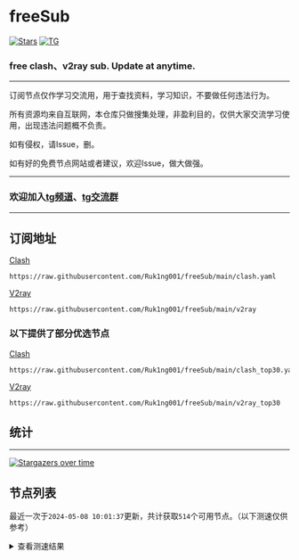 # freeSub
[![Stars](https://img.shields.io/github/stars/Ruk1ng001/freeSub)](https://github.com/Ruk1ng001/freeSub/stargazers)
[![TG](https://img.shields.io/badge/Telegram-gray?logo=Telegram)](https://t.me/Ruk1ng001)
### free clash、v2ray sub. Update at anytime.

---

订阅节点仅作学习交流用，用于查找资料，学习知识，不要做任何违法行为。

所有资源均来自互联网，本仓库只做搜集处理，非盈利目的，仅供大家交流学习使用，出现违法问题概不负责。

如有侵权，请Issue，删。

如有好的免费节点网站或者建议，欢迎Issue，做大做强。

---

### 欢迎加入[tg频道](https://t.me/Ruk1ng001)、[tg交流群](https://t.me/+-e-b04EE5Cw2NmU1)

---

## 订阅地址
[Clash](https://raw.githubusercontent.com/Ruk1ng001/freeSub/main/clash.yaml)
```
https://raw.githubusercontent.com/Ruk1ng001/freeSub/main/clash.yaml
```
[V2ray](https://raw.githubusercontent.com/Ruk1ng001/freeSub/main/v2ray)
```
https://raw.githubusercontent.com/Ruk1ng001/freeSub/main/v2ray
```
### 以下提供了部分优选节点

[Clash](https://raw.githubusercontent.com/Ruk1ng001/freeSub/main/clash_top30.yaml)
```
https://raw.githubusercontent.com/Ruk1ng001/freeSub/main/clash_top30.yaml
```
[V2ray](https://raw.githubusercontent.com/Ruk1ng001/freeSub/main/v2ray_top30)
```
https://raw.githubusercontent.com/Ruk1ng001/freeSub/main/v2ray_top30
```

## 统计

---

[![Stargazers over time](https://starchart.cc/Ruk1ng001/freeSub.svg)](https://starchart.cc/Ruk1ng001/freeSub)

## 节点列表

最近一次于`2024-05-08 10:01:37`更新，共计获取`514`个可用节点。（以下测速仅供参考）

<details> <summary>查看测速结果</summary>

| 序号 | 节点 | 带宽 | 延迟 |
|:--:|:--:|:--:|:--:|
 | 1 | github.com/Ruk1ng001_3322493148 | 1.66MB/s | 424.00ms |
 | 2 | github.com/Ruk1ng001_1278174278 | 1.54MB/s | 493.00ms |
 | 3 | github.com/Ruk1ng001_2747863307 | 1.51MB/s | 436.00ms |
 | 4 | github.com/Ruk1ng001_3007994517 | 1.50MB/s | 481.00ms |
 | 5 | github.com/Ruk1ng001_149570347 | 1.49MB/s | 362.00ms |
 | 6 | github.com/Ruk1ng001_3286246519 | 1.48MB/s | 428.00ms |
 | 7 | github.com/Ruk1ng001_1658202397 | 1.46MB/s | 354.00ms |
 | 8 | github.com/Ruk1ng001_1204062332 | 1.42MB/s | 430.00ms |
 | 9 | github.com/Ruk1ng001_1537578765 | 1.42MB/s | 435.00ms |
 | 10 | github.com/Ruk1ng001_1962030832 | 1.40MB/s | 330.00ms |
 | 11 | github.com/Ruk1ng001_206229351 | 1.38MB/s | 565.00ms |
 | 12 | github.com/Ruk1ng001_2788918013 | 1.38MB/s | 487.00ms |
 | 13 | github.com/Ruk1ng001_2694242522 | 1.36MB/s | 518.00ms |
 | 14 | github.com/Ruk1ng001_3336485647 | 1.34MB/s | 493.00ms |
 | 15 | github.com/Ruk1ng001_1200103391 | 1.33MB/s | 542.00ms |
 | 16 | github.com/Ruk1ng001_2473181248 | 1.33MB/s | 546.00ms |
 | 17 | github.com/Ruk1ng001_1152480149 | 1.29MB/s | 565.00ms |
 | 18 | github.com/Ruk1ng001_1494030930 | 1.29MB/s | 253.00ms |
 | 19 | github.com/Ruk1ng001_3621095894 | 1.28MB/s | 568.00ms |
 | 20 | github.com/Ruk1ng001_3569347227 | 1.26MB/s | 460.00ms |
 | 21 | github.com/Ruk1ng001_3827769526 | 1.26MB/s | 570.00ms |
 | 22 | github.com/Ruk1ng001_1638958059 | 1.25MB/s | 497.00ms |
 | 23 | github.com/Ruk1ng001_512459987 | 1.23MB/s | 632.00ms |
 | 24 | github.com/Ruk1ng001_2911197134 | 1.23MB/s | 588.00ms |
 | 25 | github.com/Ruk1ng001_4099064767 | 1.20MB/s | 658.00ms |
 | 26 | github.com/Ruk1ng001_628343702 | 1.17MB/s | 388.00ms |
 | 27 | github.com/Ruk1ng001_1236017392 | 1.16MB/s | 548.00ms |
 | 28 | github.com/Ruk1ng001_3291092432 | 1.15MB/s | 515.00ms |
 | 29 | github.com/Ruk1ng001_2021478874 | 1.15MB/s | 417.00ms |
 | 30 | github.com/Ruk1ng001_1708283347 | 1.14MB/s | 522.00ms |
 | 31 | github.com/Ruk1ng001_3970925062 | 1.13MB/s | 491.00ms |
 | 32 | github.com/Ruk1ng001_3540856638 | 1.13MB/s | 720.00ms |
 | 33 | github.com/Ruk1ng001_2690750277 | 1.13MB/s | 374.00ms |
 | 34 | github.com/Ruk1ng001_3601258621 | 1.11MB/s | 574.00ms |
 | 35 | github.com/Ruk1ng001_3606483728 | 1.09MB/s | 675.00ms |
 | 36 | github.com/Ruk1ng001_2232676872 | 1.08MB/s | 692.00ms |
 | 37 | github.com/Ruk1ng001_879123338 | 1.08MB/s | 732.00ms |
 | 38 | github.com/Ruk1ng001_1105575492 | 1.07MB/s | 506.00ms |
 | 39 | github.com/Ruk1ng001_2744397761 | 1.06MB/s | 609.00ms |
 | 40 | github.com/Ruk1ng001_371981909 | 1.04MB/s | 648.00ms |
 | 41 | github.com/Ruk1ng001_2078650675 | 1.04MB/s | 594.00ms |
 | 42 | github.com/Ruk1ng001_1802181976 | 1.03MB/s | 663.00ms |
 | 43 | github.com/Ruk1ng001_1243453562 | 1.02MB/s | 513.00ms |
 | 44 | github.com/Ruk1ng001_2522122965 | 1.01MB/s | 443.00ms |
 | 45 | github.com/Ruk1ng001_1477765778 | 1.00MB/s | 571.00ms |
 | 46 | github.com/Ruk1ng001_3287400844 | 1022.97KB/s | 578.00ms |
 | 47 | github.com/Ruk1ng001_2172463175 | 1004.91KB/s | 753.00ms |
 | 48 | github.com/Ruk1ng001_1673641397 | 1001.45KB/s | 544.00ms |
 | 49 | github.com/Ruk1ng001_630106339 | 1000.85KB/s | 513.00ms |
 | 50 | github.com/Ruk1ng001_2163870954 | 909.73KB/s | 421.00ms |
 | 51 | github.com/Ruk1ng001_1888872584 | 901.13KB/s | 625.00ms |
 | 52 | github.com/Ruk1ng001_62864760 | 900.56KB/s | 625.00ms |
 | 53 | github.com/Ruk1ng001_1645842844 | 885.24KB/s | 804.00ms |
 | 54 | github.com/Ruk1ng001_1121011104 | 878.75KB/s | 766.00ms |
 | 55 | github.com/Ruk1ng001_3174838091 | 866.60KB/s | 849.00ms |
 | 56 | github.com/Ruk1ng001_2306407879 | 856.67KB/s | 471.00ms |
 | 57 | github.com/Ruk1ng001_402196054 | 856.15KB/s | 512.00ms |
 | 58 | github.com/Ruk1ng001_1233879076 | 851.36KB/s | 625.00ms |
 | 59 | github.com/Ruk1ng001_915387029 | 851.03KB/s | 716.00ms |
 | 60 | github.com/Ruk1ng001_3237779318 | 850.23KB/s | 675.00ms |
 | 61 | github.com/Ruk1ng001_3718927122 | 845.07KB/s | 668.00ms |
 | 62 | github.com/Ruk1ng001_3361522188 | 829.93KB/s | 653.00ms |
 | 63 | github.com/Ruk1ng001_3752499556 | 822.62KB/s | 757.00ms |
 | 64 | github.com/Ruk1ng001_845269929 | 817.90KB/s | 828.00ms |
 | 65 | github.com/Ruk1ng001_4205716969 | 815.13KB/s | 786.00ms |
 | 66 | github.com/Ruk1ng001_2821626730 | 810.00KB/s | 1010.00ms |
 | 67 | github.com/Ruk1ng001_806482093 | 809.66KB/s | 789.00ms |
 | 68 | github.com/Ruk1ng001_3415876878 | 798.23KB/s | 885.00ms |
 | 69 | github.com/Ruk1ng001_3194308421 | 796.99KB/s | 683.00ms |
 | 70 | github.com/Ruk1ng001_3907987010 | 792.24KB/s | 788.00ms |
 | 71 | github.com/Ruk1ng001_3564040109 | 788.25KB/s | 689.00ms |
 | 72 | github.com/Ruk1ng001_1802345782 | 774.44KB/s | 902.00ms |
 | 73 | github.com/Ruk1ng001_580547589 | 770.23KB/s | 912.00ms |
 | 74 | github.com/Ruk1ng001_1608445106 | 768.37KB/s | 810.00ms |
 | 75 | github.com/Ruk1ng001_3402559863 | 766.20KB/s | 374.00ms |
 | 76 | github.com/Ruk1ng001_4111563680 | 753.54KB/s | 950.00ms |
 | 77 | github.com/Ruk1ng001_777700868 | 753.08KB/s | 328.00ms |
 | 78 | github.com/Ruk1ng001_672420405 | 752.63KB/s | 642.00ms |
 | 79 | github.com/Ruk1ng001_3979746045 | 745.56KB/s | 798.00ms |
 | 80 | github.com/Ruk1ng001_839126155 | 741.48KB/s | 434.00ms |
 | 81 | github.com/Ruk1ng001_4256659349 | 740.81KB/s | 881.00ms |
 | 82 | github.com/Ruk1ng001_2962427332 | 738.31KB/s | 441.00ms |
 | 83 | github.com/Ruk1ng001_2661487134 | 736.39KB/s | 763.00ms |
 | 84 | github.com/Ruk1ng001_708020161 | 731.87KB/s | 749.00ms |
 | 85 | github.com/Ruk1ng001_2869608655 | 731.44KB/s | 666.00ms |
 | 86 | github.com/Ruk1ng001_302067597 | 727.79KB/s | 832.00ms |
 | 87 | github.com/Ruk1ng001_3780767073 | 717.43KB/s | 799.00ms |
 | 88 | github.com/Ruk1ng001_3470745775 | 711.86KB/s | 841.00ms |
 | 89 | github.com/Ruk1ng001_1107899849 | 709.89KB/s | 1047.00ms |
 | 90 | github.com/Ruk1ng001_867319072 | 705.36KB/s | 957.00ms |
 | 91 | github.com/Ruk1ng001_2013146544 | 700.94KB/s | 755.00ms |
 | 92 | github.com/Ruk1ng001_1634751776 | 700.93KB/s | 801.00ms |
 | 93 | github.com/Ruk1ng001_4286747599 | 699.74KB/s | 816.00ms |
 | 94 | github.com/Ruk1ng001_1108544810 | 699.10KB/s | 782.00ms |
 | 95 | github.com/Ruk1ng001_3934250345 | 698.86KB/s | 596.00ms |
 | 96 | github.com/Ruk1ng001_4279862802 | 697.64KB/s | 827.00ms |
 | 97 | github.com/Ruk1ng001_3324667018 | 696.02KB/s | 963.00ms |
 | 98 | github.com/Ruk1ng001_2533587589 | 692.10KB/s | 717.00ms |
 | 99 | github.com/Ruk1ng001_169257577 | 691.49KB/s | 950.00ms |
 | 100 | github.com/Ruk1ng001_34491053 | 690.81KB/s | 780.00ms |
 | 101 | github.com/Ruk1ng001_4225185103 | 687.18KB/s | 832.00ms |
 | 102 | github.com/Ruk1ng001_2493726535 | 685.66KB/s | 961.00ms |
 | 103 | github.com/Ruk1ng001_796916901 | 683.48KB/s | 798.00ms |
 | 104 | github.com/Ruk1ng001_1043516510 | 679.94KB/s | 1165.00ms |
 | 105 | github.com/Ruk1ng001_1964030541 | 678.98KB/s | 843.00ms |
 | 106 | github.com/Ruk1ng001_3060415215 | 677.64KB/s | 871.00ms |
 | 107 | github.com/Ruk1ng001_1624256676 | 677.40KB/s | 859.00ms |
 | 108 | github.com/Ruk1ng001_1412828034 | 674.05KB/s | 917.00ms |
 | 109 | github.com/Ruk1ng001_25091907 | 671.85KB/s | 1210.00ms |
 | 110 | github.com/Ruk1ng001_599639625 | 669.51KB/s | 925.00ms |
 | 111 | github.com/Ruk1ng001_2294904904 | 668.23KB/s | 909.00ms |
 | 112 | github.com/Ruk1ng001_2538090666 | 667.98KB/s | 679.00ms |
 | 113 | github.com/Ruk1ng001_3199390732 | 666.74KB/s | 813.00ms |
 | 114 | github.com/Ruk1ng001_3106300100 | 665.55KB/s | 860.00ms |
 | 115 | github.com/Ruk1ng001_2150565289 | 661.08KB/s | 867.00ms |
 | 116 | github.com/Ruk1ng001_1333614330 | 658.23KB/s | 1043.00ms |
 | 117 | github.com/Ruk1ng001_472423538 | 653.47KB/s | 873.00ms |
 | 118 | github.com/Ruk1ng001_669221295 | 652.29KB/s | 1050.00ms |
 | 119 | github.com/Ruk1ng001_762803762 | 650.91KB/s | 507.00ms |
 | 120 | github.com/Ruk1ng001_2621341176 | 650.50KB/s | 847.00ms |
 | 121 | github.com/Ruk1ng001_709972951 | 647.88KB/s | 793.00ms |
 | 122 | github.com/Ruk1ng001_671992753 | 646.31KB/s | 821.00ms |
 | 123 | github.com/Ruk1ng001_2233915714 | 641.15KB/s | 1139.00ms |
 | 124 | github.com/Ruk1ng001_2686546267 | 638.91KB/s | 1132.00ms |
 | 125 | github.com/Ruk1ng001_3412803857 | 638.08KB/s | 555.00ms |
 | 126 | github.com/Ruk1ng001_1116450597 | 637.94KB/s | 987.00ms |
 | 127 | github.com/Ruk1ng001_3999358578 | 634.96KB/s | 805.00ms |
 | 128 | github.com/Ruk1ng001_1358180830 | 634.90KB/s | 883.00ms |
 | 129 | github.com/Ruk1ng001_4149567889 | 632.86KB/s | 878.00ms |
 | 130 | github.com/Ruk1ng001_2292540467 | 621.14KB/s | 624.00ms |
 | 131 | github.com/Ruk1ng001_232029135 | 617.12KB/s | 801.00ms |
 | 132 | github.com/Ruk1ng001_236879713 | 615.40KB/s | 862.00ms |
 | 133 | github.com/Ruk1ng001_429676585 | 608.91KB/s | 881.00ms |
 | 134 | github.com/Ruk1ng001_1015893625 | 601.04KB/s | 1126.00ms |
 | 135 | github.com/Ruk1ng001_2850681718 | 595.37KB/s | 505.00ms |
 | 136 | github.com/Ruk1ng001_2505980829 | 594.40KB/s | 1026.00ms |
 | 137 | github.com/Ruk1ng001_2376014681 | 591.67KB/s | 1056.00ms |
 | 138 | github.com/Ruk1ng001_4041777292 | 583.98KB/s | 976.00ms |
 | 139 | github.com/Ruk1ng001_2232961565 | 583.92KB/s | 1237.00ms |
 | 140 | github.com/Ruk1ng001_3452338559 | 582.48KB/s | 808.00ms |
 | 141 | github.com/Ruk1ng001_2447727988 | 582.43KB/s | 905.00ms |
 | 142 | github.com/Ruk1ng001_1455062586 | 580.93KB/s | 1146.00ms |
 | 143 | github.com/Ruk1ng001_3942436740 | 580.18KB/s | 1239.00ms |
 | 144 | github.com/Ruk1ng001_1626756730 | 577.89KB/s | 1492.00ms |
 | 145 | github.com/Ruk1ng001_4156994090 | 575.34KB/s | 1097.00ms |
 | 146 | github.com/Ruk1ng001_600806700 | 568.64KB/s | 1124.00ms |
 | 147 | github.com/Ruk1ng001_1482933334 | 567.72KB/s | 1217.00ms |
 | 148 | github.com/Ruk1ng001_809553688 | 565.41KB/s | 913.00ms |
 | 149 | github.com/Ruk1ng001_514385973 | 563.45KB/s | 946.00ms |
 | 150 | github.com/Ruk1ng001_4294388605 | 557.46KB/s | 1140.00ms |
 | 151 | github.com/Ruk1ng001_1855538875 | 551.57KB/s | 712.00ms |
 | 152 | github.com/Ruk1ng001_3611670141 | 540.28KB/s | 804.00ms |
 | 153 | github.com/Ruk1ng001_4239308497 | 537.29KB/s | 1215.00ms |
 | 154 | github.com/Ruk1ng001_4127062498 | 531.87KB/s | 1372.00ms |
 | 155 | github.com/Ruk1ng001_2929074643 | 526.84KB/s | 1001.00ms |
 | 156 | github.com/Ruk1ng001_2158157850 | 521.45KB/s | 971.00ms |
 | 157 | github.com/Ruk1ng001_3154292495 | 521.17KB/s | 904.00ms |
 | 158 | github.com/Ruk1ng001_3305083826 | 521.08KB/s | 951.00ms |
 | 159 | github.com/Ruk1ng001_2889246928 | 520.86KB/s | 1449.00ms |
 | 160 | github.com/Ruk1ng001_3269662008 | 518.94KB/s | 893.00ms |
 | 161 | github.com/Ruk1ng001_658246959 | 516.18KB/s | 991.00ms |
 | 162 | github.com/Ruk1ng001_2387770732 | 515.02KB/s | 954.00ms |
 | 163 | github.com/Ruk1ng001_2161172654 | 514.74KB/s | 1048.00ms |
 | 164 | github.com/Ruk1ng001_2794206796 | 512.87KB/s | 1061.00ms |
 | 165 | github.com/Ruk1ng001_1143878354 | 509.84KB/s | 999.00ms |
 | 166 | github.com/Ruk1ng001_2194615537 | 508.62KB/s | 1530.00ms |
 | 167 | github.com/Ruk1ng001_3255661347 | 507.46KB/s | 1252.00ms |
 | 168 | github.com/Ruk1ng001_35629192 | 505.10KB/s | 1364.00ms |
 | 169 | github.com/Ruk1ng001_3054460574 | 505.06KB/s | 1217.00ms |
 | 170 | github.com/Ruk1ng001_978317603 | 505.01KB/s | 812.00ms |
 | 171 | github.com/Ruk1ng001_1576643861 | 504.80KB/s | 1048.00ms |
 | 172 | github.com/Ruk1ng001_2136017145 | 504.72KB/s | 1136.00ms |
 | 173 | github.com/Ruk1ng001_1733174884 | 501.36KB/s | 1276.00ms |
 | 174 | github.com/Ruk1ng001_2054894954 | 500.66KB/s | 1550.00ms |
 | 175 | github.com/Ruk1ng001_2308501734 | 500.28KB/s | 1489.00ms |
 | 176 | github.com/Ruk1ng001_3235715830 | 495.91KB/s | 889.00ms |
 | 177 | github.com/Ruk1ng001_459534470 | 495.78KB/s | 1537.00ms |
 | 178 | github.com/Ruk1ng001_806363324 | 495.35KB/s | 1322.00ms |
 | 179 | github.com/Ruk1ng001_3466737332 | 491.80KB/s | 1336.00ms |
 | 180 | github.com/Ruk1ng001_1472351678 | 490.08KB/s | 1600.00ms |
 | 181 | github.com/Ruk1ng001_1365907478 | 489.59KB/s | 1045.00ms |
 | 182 | github.com/Ruk1ng001_1878566520 | 488.07KB/s | 1257.00ms |
 | 183 | github.com/Ruk1ng001_4292422048 | 487.08KB/s | 897.00ms |
 | 184 | github.com/Ruk1ng001_2711606989 | 482.64KB/s | 1278.00ms |
 | 185 | github.com/Ruk1ng001_2831427515 | 481.93KB/s | 1286.00ms |
 | 186 | github.com/Ruk1ng001_1969493408 | 481.37KB/s | 780.00ms |
 | 187 | github.com/Ruk1ng001_233576226 | 480.95KB/s | 879.00ms |
 | 188 | github.com/Ruk1ng001_82380334 | 479.91KB/s | 1292.00ms |
 | 189 | github.com/Ruk1ng001_1244873240 | 475.65KB/s | 1336.00ms |
 | 190 | github.com/Ruk1ng001_3915867091 | 472.40KB/s | 1222.00ms |
 | 191 | github.com/Ruk1ng001_524000952 | 470.80KB/s | 1549.00ms |
 | 192 | github.com/Ruk1ng001_1034331182 | 466.15KB/s | 1583.00ms |
 | 193 | github.com/Ruk1ng001_1517951795 | 466.15KB/s | 1636.00ms |
 | 194 | github.com/Ruk1ng001_4232568305 | 458.17KB/s | 1254.00ms |
 | 195 | github.com/Ruk1ng001_242000350 | 456.57KB/s | 1348.00ms |
 | 196 | github.com/Ruk1ng001_2999369665 | 456.14KB/s | 1418.00ms |
 | 197 | github.com/Ruk1ng001_830123966 | 453.13KB/s | 717.00ms |
 | 198 | github.com/Ruk1ng001_4263794586 | 444.03KB/s | 1322.00ms |
 | 199 | github.com/Ruk1ng001_3383499125 | 443.05KB/s | 1066.00ms |
 | 200 | github.com/Ruk1ng001_2128689179 | 435.56KB/s | 1547.00ms |
 | 201 | github.com/Ruk1ng001_1957443759 | 429.68KB/s | 1579.00ms |
 | 202 | github.com/Ruk1ng001_2915222898 | 428.31KB/s | 1575.00ms |
 | 203 | github.com/Ruk1ng001_941794608 | 426.94KB/s | 1377.00ms |
 | 204 | github.com/Ruk1ng001_4125802957 | 425.83KB/s | 1209.00ms |
 | 205 | github.com/Ruk1ng001_1993975900 | 425.63KB/s | 1218.00ms |
 | 206 | github.com/Ruk1ng001_2767786684 | 425.55KB/s | 1461.00ms |
 | 207 | github.com/Ruk1ng001_1557395967 | 424.83KB/s | 1190.00ms |
 | 208 | github.com/Ruk1ng001_3222756092 | 421.91KB/s | 243.00ms |
 | 209 | github.com/Ruk1ng001_4091694397 | 420.75KB/s | 1194.00ms |
 | 210 | github.com/Ruk1ng001_1695599451 | 418.64KB/s | 1190.00ms |
 | 211 | github.com/Ruk1ng001_3802589557 | 416.27KB/s | 1147.00ms |
 | 212 | github.com/Ruk1ng001_2491922551 | 415.63KB/s | 415.00ms |
 | 213 | github.com/Ruk1ng001_1190062078 | 415.23KB/s | 1294.00ms |
 | 214 | github.com/Ruk1ng001_2678214959 | 414.90KB/s | 1218.00ms |
 | 215 | github.com/Ruk1ng001_2617501041 | 414.83KB/s | 1210.00ms |
 | 216 | github.com/Ruk1ng001_1137601423 | 413.92KB/s | 1437.00ms |
 | 217 | github.com/Ruk1ng001_2206326297 | 412.35KB/s | 1205.00ms |
 | 218 | github.com/Ruk1ng001_2256819001 | 409.75KB/s | 1623.00ms |
 | 219 | github.com/Ruk1ng001_1232719216 | 408.64KB/s | 1223.00ms |
 | 220 | github.com/Ruk1ng001_342913673 | 408.24KB/s | 1223.00ms |
 | 221 | github.com/Ruk1ng001_3372547913 | 407.74KB/s | 1193.00ms |
 | 222 | github.com/Ruk1ng001_1443729558 | 406.98KB/s | 1206.00ms |
 | 223 | github.com/Ruk1ng001_784932094 | 406.88KB/s | 1232.00ms |
 | 224 | github.com/Ruk1ng001_2399184021 | 406.61KB/s | 1869.00ms |
 | 225 | github.com/Ruk1ng001_3607103000 | 406.43KB/s | 1204.00ms |
 | 226 | github.com/Ruk1ng001_3418298641 | 406.30KB/s | 1246.00ms |
 | 227 | github.com/Ruk1ng001_4221750867 | 405.15KB/s | 1240.00ms |
 | 228 | github.com/Ruk1ng001_1676283943 | 405.14KB/s | 1209.00ms |
 | 229 | github.com/Ruk1ng001_1370193001 | 405.09KB/s | 1223.00ms |
 | 230 | github.com/Ruk1ng001_3248145375 | 404.91KB/s | 1192.00ms |
 | 231 | github.com/Ruk1ng001_3722424023 | 404.75KB/s | 1398.00ms |
 | 232 | github.com/Ruk1ng001_339647967 | 404.67KB/s | 1237.00ms |
 | 233 | github.com/Ruk1ng001_39864713 | 404.33KB/s | 1225.00ms |
 | 234 | github.com/Ruk1ng001_3681621484 | 403.21KB/s | 1220.00ms |
 | 235 | github.com/Ruk1ng001_3744005356 | 402.92KB/s | 1212.00ms |
 | 236 | github.com/Ruk1ng001_1126910244 | 401.54KB/s | 1243.00ms |
 | 237 | github.com/Ruk1ng001_4192775978 | 401.47KB/s | 1526.00ms |
 | 238 | github.com/Ruk1ng001_4202677164 | 401.12KB/s | 1243.00ms |
 | 239 | github.com/Ruk1ng001_3997140244 | 400.51KB/s | 1218.00ms |
 | 240 | github.com/Ruk1ng001_1788757087 | 399.37KB/s | 1104.00ms |
 | 241 | github.com/Ruk1ng001_3499179898 | 397.93KB/s | 1217.00ms |
 | 242 | github.com/Ruk1ng001_54239677 | 397.23KB/s | 1187.00ms |
 | 243 | github.com/Ruk1ng001_3387269693 | 393.19KB/s | 1478.00ms |
 | 244 | github.com/Ruk1ng001_1542644257 | 389.18KB/s | 1209.00ms |
 | 245 | github.com/Ruk1ng001_2368736018 | 388.90KB/s | 1174.00ms |
 | 246 | github.com/Ruk1ng001_1091569262 | 388.37KB/s | 1230.00ms |
 | 247 | github.com/Ruk1ng001_3676143946 | 386.09KB/s | 1466.00ms |
 | 248 | github.com/Ruk1ng001_628863565 | 385.38KB/s | 1566.00ms |
 | 249 | github.com/Ruk1ng001_824361151 | 374.58KB/s | 1815.00ms |
 | 250 | github.com/Ruk1ng001_838451797 | 372.62KB/s | 1398.00ms |
 | 251 | github.com/Ruk1ng001_3837848682 | 372.62KB/s | 2017.00ms |
 | 252 | github.com/Ruk1ng001_711096051 | 372.56KB/s | 1229.00ms |
 | 253 | github.com/Ruk1ng001_3782238614 | 370.79KB/s | 1854.00ms |
 | 254 | github.com/Ruk1ng001_1303543440 | 368.51KB/s | 1446.00ms |
 | 255 | github.com/Ruk1ng001_1159366513 | 367.68KB/s | 1274.00ms |
 | 256 | github.com/Ruk1ng001_4084287366 | 365.49KB/s | 1910.00ms |
 | 257 | github.com/Ruk1ng001_377797143 | 363.34KB/s | 1655.00ms |
 | 258 | github.com/Ruk1ng001_4254612172 | 363.26KB/s | 1408.00ms |
 | 259 | github.com/Ruk1ng001_1348638439 | 362.50KB/s | 1537.00ms |
 | 260 | github.com/Ruk1ng001_2886403611 | 361.76KB/s | 1928.00ms |
 | 261 | github.com/Ruk1ng001_361451112 | 360.13KB/s | 1889.00ms |
 | 262 | github.com/Ruk1ng001_1388672434 | 359.94KB/s | 1952.00ms |
 | 263 | github.com/Ruk1ng001_2294521039 | 357.99KB/s | 1916.00ms |
 | 264 | github.com/Ruk1ng001_1694492034 | 357.35KB/s | 1221.00ms |
 | 265 | github.com/Ruk1ng001_1551530121 | 356.81KB/s | 1215.00ms |
 | 266 | github.com/Ruk1ng001_1695152293 | 356.78KB/s | 1205.00ms |
 | 267 | github.com/Ruk1ng001_1302227927 | 355.53KB/s | 1216.00ms |
 | 268 | github.com/Ruk1ng001_1106270083 | 355.32KB/s | 1255.00ms |
 | 269 | github.com/Ruk1ng001_3664318348 | 354.46KB/s | 1399.00ms |
 | 270 | github.com/Ruk1ng001_2997387401 | 348.99KB/s | 1914.00ms |
 | 271 | github.com/Ruk1ng001_33534794 | 346.41KB/s | 1868.00ms |
 | 272 | github.com/Ruk1ng001_1295306959 | 345.77KB/s | 1870.00ms |
 | 273 | github.com/Ruk1ng001_3866908874 | 345.63KB/s | 1280.00ms |
 | 274 | github.com/Ruk1ng001_2332312390 | 342.59KB/s | 818.00ms |
 | 275 | github.com/Ruk1ng001_765950743 | 340.75KB/s | 1764.00ms |
 | 276 | github.com/Ruk1ng001_2017496790 | 338.92KB/s | 1331.00ms |
 | 277 | github.com/Ruk1ng001_295479432 | 338.47KB/s | 1809.00ms |
 | 278 | github.com/Ruk1ng001_913949734 | 338.03KB/s | 1662.00ms |
 | 279 | github.com/Ruk1ng001_4002426314 | 337.02KB/s | 1842.00ms |
 | 280 | github.com/Ruk1ng001_2630506889 | 336.87KB/s | 1699.00ms |
 | 281 | github.com/Ruk1ng001_2832588863 | 332.40KB/s | 1273.00ms |
 | 282 | github.com/Ruk1ng001_2913673249 | 332.28KB/s | 1874.00ms |
 | 283 | github.com/Ruk1ng001_2145981711 | 329.26KB/s | 1932.00ms |
 | 284 | github.com/Ruk1ng001_1302235713 | 328.75KB/s | 1261.00ms |
 | 285 | github.com/Ruk1ng001_2679557322 | 325.70KB/s | 1875.00ms |
 | 286 | github.com/Ruk1ng001_1024834280 | 324.99KB/s | 1214.00ms |
 | 287 | github.com/Ruk1ng001_1766831172 | 322.47KB/s | 1444.00ms |
 | 288 | github.com/Ruk1ng001_3283706105 | 321.89KB/s | 1132.00ms |
 | 289 | github.com/Ruk1ng001_24015290 | 321.23KB/s | 1347.00ms |
 | 290 | github.com/Ruk1ng001_2507663752 | 318.57KB/s | 1379.00ms |
 | 291 | github.com/Ruk1ng001_1362513501 | 317.46KB/s | 1773.00ms |
 | 292 | github.com/Ruk1ng001_4196143409 | 315.07KB/s | 1407.00ms |
 | 293 | github.com/Ruk1ng001_2620033493 | 314.56KB/s | 1351.00ms |
 | 294 | github.com/Ruk1ng001_3042118732 | 313.31KB/s | 2209.00ms |
 | 295 | github.com/Ruk1ng001_321207043 | 313.29KB/s | 1399.00ms |
 | 296 | github.com/Ruk1ng001_1205540346 | 311.86KB/s | 1837.00ms |
 | 297 | github.com/Ruk1ng001_4168738917 | 311.19KB/s | 1356.00ms |
 | 298 | github.com/Ruk1ng001_4013550063 | 310.34KB/s | 1304.00ms |
 | 299 | github.com/Ruk1ng001_3001179756 | 308.79KB/s | 1442.00ms |
 | 300 | github.com/Ruk1ng001_3549260583 | 308.14KB/s | 2027.00ms |
 | 301 | github.com/Ruk1ng001_2986819677 | 307.51KB/s | 2032.00ms |
 | 302 | github.com/Ruk1ng001_2547079726 | 306.02KB/s | 2070.00ms |
 | 303 | github.com/Ruk1ng001_1132634313 | 305.20KB/s | 1617.00ms |
 | 304 | github.com/Ruk1ng001_100610302 | 304.48KB/s | 2004.00ms |
 | 305 | github.com/Ruk1ng001_777952858 | 301.50KB/s | 1990.00ms |
 | 306 | github.com/Ruk1ng001_661344923 | 301.25KB/s | 2121.00ms |
 | 307 | github.com/Ruk1ng001_2172465582 | 300.84KB/s | 2015.00ms |
 | 308 | github.com/Ruk1ng001_2050471178 | 300.72KB/s | 2338.00ms |
 | 309 | github.com/Ruk1ng001_1111752557 | 300.08KB/s | 978.00ms |
 | 310 | github.com/Ruk1ng001_823029180 | 299.67KB/s | 2001.00ms |
 | 311 | github.com/Ruk1ng001_3578822674 | 298.78KB/s | 964.00ms |
 | 312 | github.com/Ruk1ng001_789273355 | 298.63KB/s | 1035.00ms |
 | 313 | github.com/Ruk1ng001_2528855050 | 298.57KB/s | 797.00ms |
 | 314 | github.com/Ruk1ng001_1855943804 | 298.57KB/s | 1645.00ms |
 | 315 | github.com/Ruk1ng001_1356209761 | 298.51KB/s | 1364.00ms |
 | 316 | github.com/Ruk1ng001_2069358224 | 298.44KB/s | 1488.00ms |
 | 317 | github.com/Ruk1ng001_690558285 | 298.40KB/s | 1516.00ms |
 | 318 | github.com/Ruk1ng001_1308962382 | 298.23KB/s | 1080.00ms |
 | 319 | github.com/Ruk1ng001_3889876785 | 298.18KB/s | 1716.00ms |
 | 320 | github.com/Ruk1ng001_2725052174 | 298.10KB/s | 1148.00ms |
 | 321 | github.com/Ruk1ng001_3342799673 | 297.88KB/s | 575.00ms |
 | 322 | github.com/Ruk1ng001_1876709695 | 297.66KB/s | 576.00ms |
 | 323 | github.com/Ruk1ng001_3999676018 | 297.55KB/s | 610.00ms |
 | 324 | github.com/Ruk1ng001_947146934 | 297.49KB/s | 992.00ms |
 | 325 | github.com/Ruk1ng001_1397889987 | 297.37KB/s | 1660.00ms |
 | 326 | github.com/Ruk1ng001_351015876 | 297.30KB/s | 1629.00ms |
 | 327 | github.com/Ruk1ng001_1793423555 | 297.20KB/s | 442.00ms |
 | 328 | github.com/Ruk1ng001_484482880 | 297.14KB/s | 1351.00ms |
 | 329 | github.com/Ruk1ng001_2585949716 | 297.07KB/s | 1056.00ms |
 | 330 | github.com/Ruk1ng001_3622565782 | 286.93KB/s | 1490.00ms |
 | 331 | github.com/Ruk1ng001_1170082256 | 286.86KB/s | 2238.00ms |
 | 332 | github.com/Ruk1ng001_2605417371 | 284.36KB/s | 2079.00ms |
 | 333 | github.com/Ruk1ng001_3543698725 | 284.23KB/s | 2191.00ms |
 | 334 | github.com/Ruk1ng001_2408252289 | 283.21KB/s | 1731.00ms |
 | 335 | github.com/Ruk1ng001_286758117 | 281.77KB/s | 2015.00ms |
 | 336 | github.com/Ruk1ng001_3569983130 | 279.16KB/s | 1459.00ms |
 | 337 | github.com/Ruk1ng001_4097294191 | 269.24KB/s | 1657.00ms |
 | 338 | github.com/Ruk1ng001_1704870201 | 267.58KB/s | 2063.00ms |
 | 339 | github.com/Ruk1ng001_3756619769 | 265.66KB/s | 1604.00ms |
 | 340 | github.com/Ruk1ng001_3269726073 | 263.87KB/s | 1743.00ms |
 | 341 | github.com/Ruk1ng001_3557028703 | 263.80KB/s | 1971.00ms |
 | 342 | github.com/Ruk1ng001_1527234611 | 263.40KB/s | 1826.00ms |
 | 343 | github.com/Ruk1ng001_2549410713 | 261.85KB/s | 1277.00ms |
 | 344 | github.com/Ruk1ng001_536822818 | 261.20KB/s | 142.00ms |
 | 345 | github.com/Ruk1ng001_2360636455 | 258.78KB/s | 2417.00ms |
 | 346 | github.com/Ruk1ng001_567835519 | 255.36KB/s | 1612.00ms |
 | 347 | github.com/Ruk1ng001_1422081840 | 255.25KB/s | 1605.00ms |
 | 348 | github.com/Ruk1ng001_3325197189 | 255.09KB/s | 1397.00ms |
 | 349 | github.com/Ruk1ng001_3749175554 | 254.47KB/s | 929.00ms |
 | 350 | github.com/Ruk1ng001_2744246456 | 254.39KB/s | 911.00ms |
 | 351 | github.com/Ruk1ng001_663807944 | 250.75KB/s | 2188.00ms |
 | 352 | github.com/Ruk1ng001_4251118299 | 249.78KB/s | 1602.00ms |
 | 353 | github.com/Ruk1ng001_2885853846 | 249.60KB/s | 2319.00ms |
 | 354 | github.com/Ruk1ng001_3835159238 | 249.43KB/s | 2136.00ms |
 | 355 | github.com/Ruk1ng001_2560504633 | 249.25KB/s | 2414.00ms |
 | 356 | github.com/Ruk1ng001_969553210 | 249.09KB/s | 2027.00ms |
 | 357 | github.com/Ruk1ng001_1092046360 | 249.00KB/s | 1693.00ms |
 | 358 | github.com/Ruk1ng001_2836807948 | 248.93KB/s | 1456.00ms |
 | 359 | github.com/Ruk1ng001_2996699398 | 248.75KB/s | 1604.00ms |
 | 360 | github.com/Ruk1ng001_2762779767 | 248.56KB/s | 1637.00ms |
 | 361 | github.com/Ruk1ng001_4063309201 | 247.02KB/s | 2253.00ms |
 | 362 | github.com/Ruk1ng001_487509839 | 242.48KB/s | 1490.00ms |
 | 363 | github.com/Ruk1ng001_501517735 | 241.96KB/s | 1817.00ms |
 | 364 | github.com/Ruk1ng001_1080725953 | 237.35KB/s | 1831.00ms |
 | 365 | github.com/Ruk1ng001_1064217086 | 233.74KB/s | 1821.00ms |
 | 366 | github.com/Ruk1ng001_2218194186 | 232.61KB/s | 1706.00ms |
 | 367 | github.com/Ruk1ng001_3515913870 | 231.25KB/s | 1770.00ms |
 | 368 | github.com/Ruk1ng001_279295742 | 228.53KB/s | 2458.00ms |
 | 369 | github.com/Ruk1ng001_584788365 | 228.01KB/s | 1659.00ms |
 | 370 | github.com/Ruk1ng001_2479152281 | 227.38KB/s | 1816.00ms |
 | 371 | github.com/Ruk1ng001_102931221 | 226.28KB/s | 1461.00ms |
 | 372 | github.com/Ruk1ng001_2963130294 | 225.99KB/s | 2089.00ms |
 | 373 | github.com/Ruk1ng001_3377528772 | 225.18KB/s | 1502.00ms |
 | 374 | github.com/Ruk1ng001_3007123315 | 222.93KB/s | 1596.00ms |
 | 375 | github.com/Ruk1ng001_368365411 | 221.81KB/s | 1652.00ms |
 | 376 | github.com/Ruk1ng001_1670820960 | 221.55KB/s | 1467.00ms |
 | 377 | github.com/Ruk1ng001_2269129838 | 220.30KB/s | 1521.00ms |
 | 378 | github.com/Ruk1ng001_3119109947 | 219.14KB/s | 2356.00ms |
 | 379 | github.com/Ruk1ng001_2529975644 | 215.18KB/s | 2097.00ms |
 | 380 | github.com/Ruk1ng001_3169292665 | 212.86KB/s | 568.00ms |
 | 381 | github.com/Ruk1ng001_2440313230 | 212.73KB/s | 1311.00ms |
 | 382 | github.com/Ruk1ng001_3805361554 | 212.63KB/s | 1360.00ms |
 | 383 | github.com/Ruk1ng001_3638566803 | 212.57KB/s | 1071.00ms |
 | 384 | github.com/Ruk1ng001_1465108392 | 212.33KB/s | 1251.00ms |
 | 385 | github.com/Ruk1ng001_3362580199 | 211.95KB/s | 380.00ms |
 | 386 | github.com/Ruk1ng001_4200895152 | 211.69KB/s | 1412.00ms |
 | 387 | github.com/Ruk1ng001_436288914 | 209.71KB/s | 1231.00ms |
 | 388 | github.com/Ruk1ng001_613863583 | 208.07KB/s | 1374.00ms |
 | 389 | github.com/Ruk1ng001_1084643806 | 207.37KB/s | 1996.00ms |
 | 390 | github.com/Ruk1ng001_1949834308 | 203.54KB/s | 1888.00ms |
 | 391 | github.com/Ruk1ng001_1897934205 | 201.88KB/s | 1812.00ms |
 | 392 | github.com/Ruk1ng001_3773318312 | 201.74KB/s | 1724.00ms |
 | 393 | github.com/Ruk1ng001_756043519 | 200.97KB/s | 1525.00ms |
 | 394 | github.com/Ruk1ng001_4277515208 | 200.00KB/s | 2065.00ms |
 | 395 | github.com/Ruk1ng001_3362003740 | 194.26KB/s | 1417.00ms |
 | 396 | github.com/Ruk1ng001_1303745014 | 185.08KB/s | 1569.00ms |
 | 397 | github.com/Ruk1ng001_3766773370 | 181.67KB/s | 1168.00ms |
 | 398 | github.com/Ruk1ng001_1138103230 | 179.99KB/s | 2296.00ms |
 | 399 | github.com/Ruk1ng001_996036753 | 179.08KB/s | 1494.00ms |
 | 400 | github.com/Ruk1ng001_3969037802 | 177.55KB/s | 2248.00ms |
 | 401 | github.com/Ruk1ng001_2071752202 | 175.09KB/s | 1467.00ms |
 | 402 | github.com/Ruk1ng001_1369779236 | 173.78KB/s | 1383.00ms |
 | 403 | github.com/Ruk1ng001_2434938812 | 173.62KB/s | 2043.00ms |
 | 404 | github.com/Ruk1ng001_2143510058 | 172.53KB/s | 1597.00ms |
 | 405 | github.com/Ruk1ng001_2386156489 | 170.71KB/s | 1713.00ms |
 | 406 | github.com/Ruk1ng001_574168731 | 170.46KB/s | 441.00ms |
 | 407 | github.com/Ruk1ng001_703513808 | 170.17KB/s | 407.00ms |
 | 408 | github.com/Ruk1ng001_29894063 | 169.67KB/s | 437.00ms |
 | 409 | github.com/Ruk1ng001_1079250985 | 169.45KB/s | 678.00ms |
 | 410 | github.com/Ruk1ng001_2737596096 | 168.64KB/s | 1542.00ms |
 | 411 | github.com/Ruk1ng001_1811544062 | 167.09KB/s | 1103.00ms |
 | 412 | github.com/Ruk1ng001_961392496 | 166.35KB/s | 2498.00ms |
 | 413 | github.com/Ruk1ng001_94135856 | 163.47KB/s | 1056.00ms |
 | 414 | github.com/Ruk1ng001_702235019 | 161.79KB/s | 1624.00ms |
 | 415 | github.com/Ruk1ng001_2305780922 | 160.74KB/s | 927.00ms |
 | 416 | github.com/Ruk1ng001_1618669410 | 160.68KB/s | 1770.00ms |
 | 417 | github.com/Ruk1ng001_1767841345 | 159.16KB/s | 1357.00ms |
 | 418 | github.com/Ruk1ng001_2428304890 | 157.18KB/s | 1604.00ms |
 | 419 | github.com/Ruk1ng001_3398498762 | 156.84KB/s | 1071.00ms |
 | 420 | github.com/Ruk1ng001_4165399043 | 155.84KB/s | 1645.00ms |
 | 421 | github.com/Ruk1ng001_4011881117 | 155.28KB/s | 969.00ms |
 | 422 | github.com/Ruk1ng001_3306041943 | 154.20KB/s | 65.00ms |
 | 423 | github.com/Ruk1ng001_36273260 | 152.91KB/s | 1531.00ms |
 | 424 | github.com/Ruk1ng001_3958896401 | 151.14KB/s | 1464.00ms |
 | 425 | github.com/Ruk1ng001_2308971466 | 147.75KB/s | 1055.00ms |
 | 426 | github.com/Ruk1ng001_1607180635 | 147.05KB/s | 1524.00ms |
 | 427 | github.com/Ruk1ng001_1125465398 | 143.92KB/s | 2005.00ms |
 | 428 | github.com/Ruk1ng001_599503900 | 140.21KB/s | 1299.00ms |
 | 429 | github.com/Ruk1ng001_2045896620 | 137.96KB/s | 1631.00ms |
 | 430 | github.com/Ruk1ng001_4105495620 | 135.61KB/s | 1378.00ms |
 | 431 | github.com/Ruk1ng001_4107330128 | 134.48KB/s | 1012.00ms |
 | 432 | github.com/Ruk1ng001_3757463769 | 133.42KB/s | 1990.00ms |
 | 433 | github.com/Ruk1ng001_307022608 | 133.12KB/s | 2021.00ms |
 | 434 | github.com/Ruk1ng001_4103523685 | 133.11KB/s | 2039.00ms |
 | 435 | github.com/Ruk1ng001_103510728 | 131.34KB/s | 2147.00ms |
 | 436 | github.com/Ruk1ng001_2804577576 | 130.78KB/s | 1850.00ms |
 | 437 | github.com/Ruk1ng001_4187098543 | 127.72KB/s | 358.00ms |
 | 438 | github.com/Ruk1ng001_3268164005 | 127.71KB/s | 867.00ms |
 | 439 | github.com/Ruk1ng001_1971975861 | 127.50KB/s | 861.00ms |
 | 440 | github.com/Ruk1ng001_2578079542 | 126.82KB/s | 807.00ms |
 | 441 | github.com/Ruk1ng001_3022782285 | 123.91KB/s | 2307.00ms |
 | 442 | github.com/Ruk1ng001_1844541097 | 123.73KB/s | 742.00ms |
 | 443 | github.com/Ruk1ng001_3030952784 | 120.70KB/s | 1688.00ms |
 | 444 | github.com/Ruk1ng001_2159656259 | 119.93KB/s | 1901.00ms |
 | 445 | github.com/Ruk1ng001_2844243054 | 119.50KB/s | 1733.00ms |
 | 446 | github.com/Ruk1ng001_781495099 | 115.65KB/s | 1325.00ms |
 | 447 | github.com/Ruk1ng001_850172039 | 114.42KB/s | 1626.00ms |
 | 448 | github.com/Ruk1ng001_3822567888 | 111.71KB/s | 1679.00ms |
 | 449 | github.com/Ruk1ng001_3248625179 | 106.57KB/s | 1103.00ms |
 | 450 | github.com/Ruk1ng001_2164791082 | 106.07KB/s | 1437.00ms |
 | 451 | github.com/Ruk1ng001_1151839670 | 103.08KB/s | 1907.00ms |
 | 452 | github.com/Ruk1ng001_2090731563 | 101.79KB/s | 1386.00ms |
 | 453 | github.com/Ruk1ng001_74991844 | 101.46KB/s | 930.00ms |
 | 454 | github.com/Ruk1ng001_2391734879 | 100.66KB/s | 2097.00ms |
 | 455 | github.com/Ruk1ng001_358564025 | 99.79KB/s | 1790.00ms |
 | 456 | github.com/Ruk1ng001_323763770 | 98.54KB/s | 1677.00ms |
 | 457 | github.com/Ruk1ng001_1936579929 | 96.83KB/s | 766.00ms |
 | 458 | github.com/Ruk1ng001_2117775778 | 95.25KB/s | 1642.00ms |
 | 459 | github.com/Ruk1ng001_1466869537 | 92.36KB/s | 980.00ms |
 | 460 | github.com/Ruk1ng001_286035895 | 91.24KB/s | 1265.00ms |
 | 461 | github.com/Ruk1ng001_2258071575 | 90.90KB/s | 1174.00ms |
 | 462 | github.com/Ruk1ng001_843070715 | 88.96KB/s | 2485.00ms |
 | 463 | github.com/Ruk1ng001_173498384 | 86.66KB/s | 839.00ms |
 | 464 | github.com/Ruk1ng001_1011834961 | 85.64KB/s | 808.00ms |
 | 465 | github.com/Ruk1ng001_2795335068 | 85.30KB/s | 246.00ms |
 | 466 | github.com/Ruk1ng001_1338098247 | 85.19KB/s | 307.00ms |
 | 467 | github.com/Ruk1ng001_3893349221 | 85.17KB/s | 91.00ms |
 | 468 | github.com/Ruk1ng001_652217065 | 85.16KB/s | 482.00ms |
 | 469 | github.com/Ruk1ng001_1184005405 | 85.15KB/s | 435.00ms |
 | 470 | github.com/Ruk1ng001_2985046879 | 85.04KB/s | 564.00ms |
 | 471 | github.com/Ruk1ng001_4282519577 | 85.03KB/s | 467.00ms |
 | 472 | github.com/Ruk1ng001_1210837529 | 84.84KB/s | 421.00ms |
 | 473 | github.com/Ruk1ng001_885723576 | 84.69KB/s | 447.00ms |
 | 474 | github.com/Ruk1ng001_3343261929 | 81.31KB/s | 1846.00ms |
 | 475 | github.com/Ruk1ng001_3850734258 | 78.65KB/s | 568.00ms |
 | 476 | github.com/Ruk1ng001_1417153792 | 77.98KB/s | 1303.00ms |
 | 477 | github.com/Ruk1ng001_2758408861 | 77.49KB/s | 956.00ms |
 | 478 | github.com/Ruk1ng001_2301449499 | 76.40KB/s | 1187.00ms |
 | 479 | github.com/Ruk1ng001_1272159655 | 75.33KB/s | 2434.00ms |
 | 480 | github.com/Ruk1ng001_3553213580 | 75.21KB/s | 1900.00ms |
 | 481 | github.com/Ruk1ng001_2935335320 | 74.62KB/s | 1902.00ms |
 | 482 | github.com/Ruk1ng001_3212328957 | 74.40KB/s | 1884.00ms |
 | 483 | github.com/Ruk1ng001_633743575 | 70.40KB/s | 1072.00ms |
 | 484 | github.com/Ruk1ng001_775476669 | 70.28KB/s | 2362.00ms |
 | 485 | github.com/Ruk1ng001_3246381276 | 69.94KB/s | 2526.00ms |
 | 486 | github.com/Ruk1ng001_436660577 | 69.54KB/s | 2163.00ms |
 | 487 | github.com/Ruk1ng001_2746638539 | 69.04KB/s | 1232.00ms |
 | 488 | github.com/Ruk1ng001_2063261024 | 68.53KB/s | 1391.00ms |
 | 489 | github.com/Ruk1ng001_2940432565 | 66.68KB/s | 1870.00ms |
 | 490 | github.com/Ruk1ng001_2103690444 | 64.42KB/s | 1517.00ms |
 | 491 | github.com/Ruk1ng001_2695034048 | 63.15KB/s | 1935.00ms |
 | 492 | github.com/Ruk1ng001_196351122 | 62.88KB/s | 1500.00ms |
 | 493 | github.com/Ruk1ng001_1862263178 | 62.35KB/s | 1954.00ms |
 | 494 | github.com/Ruk1ng001_706619102 | 61.94KB/s | 143.00ms |
 | 495 | github.com/Ruk1ng001_3052176504 | 61.82KB/s | 533.00ms |
 | 496 | github.com/Ruk1ng001_4138122162 | 59.32KB/s | 547.00ms |
 | 497 | github.com/Ruk1ng001_3463208496 | 58.07KB/s | 1992.00ms |
 | 498 | github.com/Ruk1ng001_2461169847 | 57.15KB/s | 1621.00ms |
 | 499 | github.com/Ruk1ng001_1075153270 | 56.06KB/s | 2270.00ms |
 | 500 | github.com/Ruk1ng001_2570026222 | 54.77KB/s | 1869.00ms |
 | 501 | github.com/Ruk1ng001_2396532848 | 52.53KB/s | 580.00ms |
 | 502 | github.com/Ruk1ng001_2309511677 | 52.15KB/s | 1822.00ms |
 | 503 |  | N/A | N/A |
 | 504 |  | N/A | N/A |
 | 505 |  | N/A | N/A |
 | 506 |  | N/A | N/A |
 | 507 |  | N/A | N/A |
 | 508 |  | N/A | N/A |
 | 509 |  | N/A | N/A |
 | 510 |  | N/A | N/A |
 | 511 |  | N/A | N/A |
 | 512 |  | N/A | N/A |
 | 513 |  | N/A | N/A |
 | 514 |  | N/A | N/A |


</details>